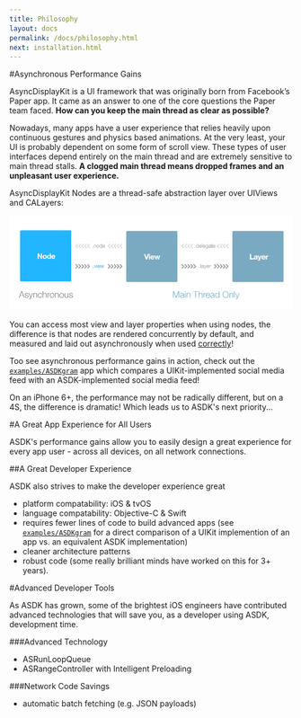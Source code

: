 ```yaml
---
title: Philosophy
layout: docs
permalink: /docs/philosophy.html
next: installation.html
---
```


#Asynchronous Performance Gains

AsyncDisplayKit is a UI framework that was originally born from Facebook’s Paper app. It came as an answer to one of the core questions the Paper team faced. **How can you keep the main thread as clear as possible?**

Nowadays, many apps have a user experience that relies heavily upon continuous gestures and physics based animations. At the very least, your UI is probably dependent on some form of scroll view. These types of user interfaces depend entirely on the main thread and are extremely sensitive to main thread stalls. **A clogged main thread means dropped frames and an unpleasant user experience.**

AsyncDisplayKit Nodes are a thread-safe abstraction layer over UIViews and CALayers:

<img src="/static/node-view-layer.png" alt="logo">

You can access most view and layer properties when using nodes, the difference is that nodes are rendered concurrently by default, and measured and laid out asynchronously when used <a href = "/docs/layout-engine.html">correctly</a>!

Too see asynchronous performance gains in action, check out the <a href = "https://github.com/facebook/AsyncDisplayKit/tree/master/examples/ASDKgram">`examples/ASDKgram`</a> app which compares a UIKit-implemented social media feed with an ASDK-implemented social media feed! 

On an iPhone 6+, the performance may not be radically different, but on a 4S, the difference is dramatic! Which leads us to ASDK's next priority...

#A Great App Experience for All Users

ASDK's performance gains allow you to easily design a great experience for every app user - across all devices, on all network connections. 

##A Great Developer Experience

ASDK also strives to make the developer experience great
- platform compatability: iOS & tvOS
- language compatability: Objective-C & Swift
- requires fewer lines of code to build advanced apps (see <a href = "https://github.com/facebook/AsyncDisplayKit/tree/master/examples/ASDKgram">`examples/ASDKgram`</a> for a direct comparison of a UIKit implemention of an app vs. an equivalent ASDK implementation)
- cleaner architecture patterns
- robust code (some really brilliant minds have worked on this for 3+ years).

#Advanced Developer Tools

As ASDK has grown, some of the brightest iOS engineers have contributed advanced technologies that will save you, as a developer using ASDK, development time. 

###Advanced Technology
- ASRunLoopQueue
- ASRangeController with Intelligent Preloading

###Network Code Savings
- automatic batch fetching (e.g. JSON payloads)
